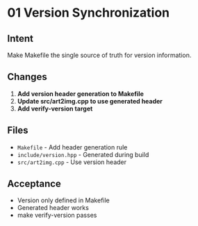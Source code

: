 # 01 Version Synchronization

## Intent
Make Makefile the single source of truth for version information.

## Changes
1. **Add version header generation to Makefile**
2. **Update src/art2img.cpp to use generated header**
3. **Add verify-version target**

## Files
- `Makefile` - Add header generation rule
- `include/version.hpp` - Generated during build
- `src/art2img.cpp` - Use version header

## Acceptance
- Version only defined in Makefile
- Generated header works
- make verify-version passes